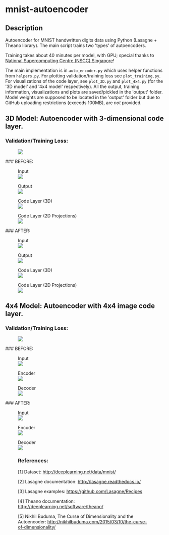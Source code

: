 # mnist-autoencoder

## Description

Autoencoder for MNIST handwritten digits data using Python (Lasagne + Theano library). The main script trains two 'types' of autoencoders.

Training takes about 40 minutes per model, with GPU; special thanks to [National Supercomputing Centre (NSCC) Singapore](http://www.nscc.sg)!  

The main implementation is in ```auto_encoder.py``` which uses helper functions from ```helpers.py```. For plotting validation/training loss see ```plot_training.py```. For visualizations of the code layer, see ```plot_3D.py``` and ```plot_4x4.py``` (for the '3D model' and '4x4 model' respectively). All the output, training information, visualizations and plots are saved/pickled in the 'output' folder. Model weights are supposed to be located in the 'output' folder but due to GitHub uploading restrictions (exceeds 100MB), are *not* provided.


## 3D Model: Autoencoder with 3-dimensional code layer.
### Validation/Training Loss:
<figure>
<img src="./output/3D_training.jpg">
</figure>
### BEFORE:
<figure>
<figcaption>Input</figcaption>
<img src="./output/3D_in.jpg">
</figure>
<figure>
<figcaption>Output</figcaption>
<img src="./output/3D_out_1.jpg">
</figure>
<figure>
<figcaption>Code Layer (3D)</figcaption>
<img src="./output/3D_code_1.jpg">
</figure>
<figure>
<figcaption>Code Layer (2D Projections)</figcaption>
<img src="./output/3D_code_xy_1.jpg">
</figure>
### AFTER:
<figure>
<figcaption>Input</figcaption>
<img src="./output/3D_in.jpg">
</figure>
<figure>
<figcaption>Output</figcaption>
<img src="./output/3D_out_2.jpg">
</figure>
<figure>
<figcaption>Code Layer (3D)</figcaption>
<img src="./output/3D_code_2.jpg">
</figure>
<figure>
<figcaption>Code Layer (2D Projections)</figcaption>
<img src="./output/3D_code_xy_2.jpg">
</figure>

## 4x4 Model: Autoencoder with 4x4 image code layer.
### Validation/Training Loss:
<figure>
<img src="./output/4x4_training.jpg">
</figure>
### BEFORE:
<figure>
<figcaption>Input</figcaption>
<img src="./output/4x4_in.jpg">
</figure>
<figure>
<figcaption>Encoder</figcaption>
<img src="./output/4x4_code_1.jpg">
</figure>
<figure>
<figcaption>Decoder</figcaption>
<img src="./output/4x4_out_1.jpg">
</figure>
### AFTER:
<figure>
<figcaption>Input</figcaption>
<img src="./output/4x4_in.jpg">
</figure>
<figure>
<figcaption>Encoder</figcaption>
<img src="./output/4x4_code_2.jpg">
</figure>
<figure>
<figcaption>Decoder</figcaption>
<img src="./output/4x4_out_2.jpg">
</figure>
<figure>

### References:

[1] Dataset: <http://deeplearning.net/data/mnist/>

[2] Lasagne documentation: <http://lasagne.readthedocs.io/>

[3] Lasagne examples: <https://github.com/Lasagne/Recipes>

[4] Theano documentation: <http://deeplearning.net/software/theano/>

[5] Nikhil Buduma, The Curse of Dimensionality and the Autoencoder: <http://nikhilbuduma.com/2015/03/10/the-curse-of-dimensionality/>
